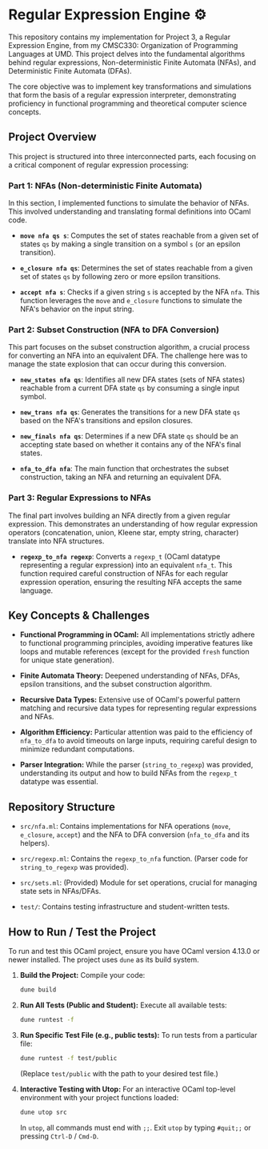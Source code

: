 # Regular Expression Engine ⚙️

This repository contains my implementation for Project 3, a Regular Expression Engine, from my CMSC330: Organization of Programming Languages at UMD. This project delves into the fundamental algorithms behind regular expressions, Non-deterministic Finite Automata (NFAs), and Deterministic Finite Automata (DFAs).

The core objective was to implement key transformations and simulations that form the basis of a regular expression interpreter, demonstrating proficiency in functional programming and theoretical computer science concepts.

## Project Overview

This project is structured into three interconnected parts, each focusing on a critical component of regular expression processing:

### Part 1: NFAs (Non-deterministic Finite Automata)

In this section, I implemented functions to simulate the behavior of NFAs. This involved understanding and translating formal definitions into OCaml code.

* **`move nfa qs s`**: Computes the set of states reachable from a given set of states `qs` by making a single transition on a symbol `s` (or an epsilon transition).

* **`e_closure nfa qs`**: Determines the set of states reachable from a given set of states `qs` by following zero or more epsilon transitions.

* **`accept nfa s`**: Checks if a given string `s` is accepted by the NFA `nfa`. This function leverages the `move` and `e_closure` functions to simulate the NFA's behavior on the input string.

### Part 2: Subset Construction (NFA to DFA Conversion)

This part focuses on the subset construction algorithm, a crucial process for converting an NFA into an equivalent DFA. The challenge here was to manage the state explosion that can occur during this conversion.

* **`new_states nfa qs`**: Identifies all new DFA states (sets of NFA states) reachable from a current DFA state `qs` by consuming a single input symbol.

* **`new_trans nfa qs`**: Generates the transitions for a new DFA state `qs` based on the NFA's transitions and epsilon closures.

* **`new_finals nfa qs`**: Determines if a new DFA state `qs` should be an accepting state based on whether it contains any of the NFA's final states.

* **`nfa_to_dfa nfa`**: The main function that orchestrates the subset construction, taking an NFA and returning an equivalent DFA.

### Part 3: Regular Expressions to NFAs

The final part involves building an NFA directly from a given regular expression. This demonstrates an understanding of how regular expression operators (concatenation, union, Kleene star, empty string, character) translate into NFA structures.

* **`regexp_to_nfa regexp`**: Converts a `regexp_t` (OCaml datatype representing a regular expression) into an equivalent `nfa_t`. This function required careful construction of NFAs for each regular expression operation, ensuring the resulting NFA accepts the same language.

## Key Concepts & Challenges

* **Functional Programming in OCaml:** All implementations strictly adhere to functional programming principles, avoiding imperative features like loops and mutable references (except for the provided `fresh` function for unique state generation).

* **Finite Automata Theory:** Deepened understanding of NFAs, DFAs, epsilon transitions, and the subset construction algorithm.

* **Recursive Data Types:** Extensive use of OCaml's powerful pattern matching and recursive data types for representing regular expressions and NFAs.

* **Algorithm Efficiency:** Particular attention was paid to the efficiency of `nfa_to_dfa` to avoid timeouts on large inputs, requiring careful design to minimize redundant computations.

* **Parser Integration:** While the parser (`string_to_regexp`) was provided, understanding its output and how to build NFAs from the `regexp_t` datatype was essential.

## Repository Structure

* `src/nfa.ml`: Contains implementations for NFA operations (`move`, `e_closure`, `accept`) and the NFA to DFA conversion (`nfa_to_dfa` and its helpers).

* `src/regexp.ml`: Contains the `regexp_to_nfa` function. (Parser code for `string_to_regexp` was provided).

* `src/sets.ml`: (Provided) Module for set operations, crucial for managing state sets in NFAs/DFAs.

* `test/`: Contains testing infrastructure and student-written tests.

## How to Run / Test the Project

To run and test this OCaml project, ensure you have OCaml version 4.13.0 or newer installed. The project uses `dune` as its build system.

1.  **Build the Project:**
    Compile your code:

    ```bash
    dune build
    ```

2.  **Run All Tests (Public and Student):**
    Execute all available tests:

    ```bash
    dune runtest -f
    ```

3.  **Run Specific Test File (e.g., public tests):**
    To run tests from a particular file:

    ```bash
    dune runtest -f test/public
    ```

    (Replace `test/public` with the path to your desired test file.)

4.  **Interactive Testing with Utop:**
    For an interactive OCaml top-level environment with your project functions loaded:

    ```bash
    dune utop src
    ```

    In `utop`, all commands must end with `;;`. Exit `utop` by typing `#quit;;` or pressing `Ctrl-D` / `Cmd-D`.
    
